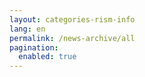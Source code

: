 ```yaml
---
layout: categories-rism-info
lang: en
permalink: /news-archive/all
pagination: 
  enabled: true
---
```

